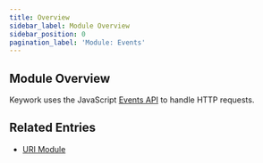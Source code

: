 ```yaml
---
title: Overview
sidebar_label: Module Overview
sidebar_position: 0
pagination_label: 'Module: Events'
---
```


## Module Overview

Keywork uses the JavaScript [Events API](https://developer.mozilla.org/en-US/docs/Web/API/Event)
to handle HTTP requests.

## Related Entries

- [URI Module](/modules/router)
